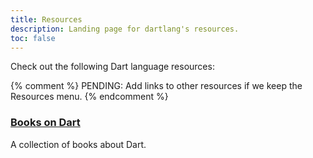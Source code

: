```yaml
---
title: Resources
description: Landing page for dartlang's resources.
toc: false
---
```


Check out the following Dart language resources:

{% comment %} PENDING: Add links to other resources if we keep the Resources menu. 
{% endcomment %}

<div class="card-grid">
  <div class="card">
    <h3><a href="/resources/books">Books on Dart</a></h3>
    <p>A collection of books about Dart.</p>
  </div>
</div>
